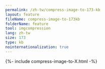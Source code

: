 ```yaml
---
permalink: /zh-tw/compress-image-to-173-kb
layout: feature
fileName: compress-image-to-173kb
folderName: feature
tool: imgcompression
lang: zh-tw
size: 173
type: kb
nointernationalization: true
---
```

{%- include compress-image-to-X.html -%}
      